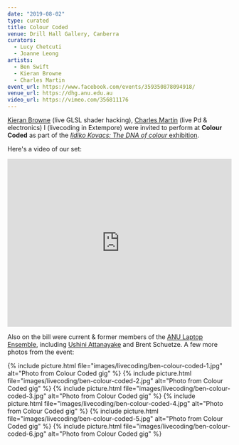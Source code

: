 ```yaml
---
date: "2019-08-02"
type: curated
title: Colour Coded
venue: Drill Hall Gallery, Canberra
curators:
  - Lucy Chetcuti
  - Joanne Leong
artists:
  - Ben Swift
  - Kieran Browne
  - Charles Martin
event_url: https://www.facebook.com/events/359350878094918/
venue_url: https://dhg.anu.edu.au
video_url: https://vimeo.com/356811176
---
```


[Kieran Browne](https://kieranbrowne.com) (live GLSL shader hacking), [Charles
Martin](https://charlesmartin.com.au/) (live Pd & electronics) I (livecoding in
Extempore) were invited to perform at **Colour Coded** as part of the [_Ildiko
Kovacs: The DNA of colour_
exhibition](https://dhg.anu.edu.au/events/ildiko-kovacs-the-dna-of-colour/).

Here's a video of our set:

<div style="padding:75% 0 0 0;position:relative;"><iframe src="https://player.vimeo.com/video/356811176?color=be2edd" style="position:absolute;top:0;left:0;width:100%;height:100%;" frameborder="0" allow="autoplay; fullscreen" allowfullscreen></iframe></div><script src="https://player.vimeo.com/api/player.js"></script>

Also on the bill were current & former members of the [ANU Laptop
Ensemble](https://cs.anu.edu.au/code-creativity-culture/lens/), including
[Ushini Attanayake](https://ushini.com) and Brent Schuetze. A few more photos
from the event:

{% include picture.html file="images/livecoding/ben-colour-coded-1.jpg" alt="Photo from Colour Coded gig" %}
{% include picture.html file="images/livecoding/ben-colour-coded-2.jpg" alt="Photo from Colour Coded gig" %}
{% include picture.html file="images/livecoding/ben-colour-coded-3.jpg" alt="Photo from Colour Coded gig" %}
{% include picture.html file="images/livecoding/ben-colour-coded-4.jpg" alt="Photo from Colour Coded gig" %}
{% include picture.html file="images/livecoding/ben-colour-coded-5.jpg" alt="Photo from Colour Coded gig" %}
{% include picture.html file="images/livecoding/ben-colour-coded-6.jpg" alt="Photo from Colour Coded gig" %}
